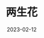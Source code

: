 ---
title: '两生花'
date: '2023-02-12'
price: '60.0'
theaters: ['中国电影资料馆艺术影院']
seat: ['6-1']
remark: ['学术放映', '4K,1991']
---
